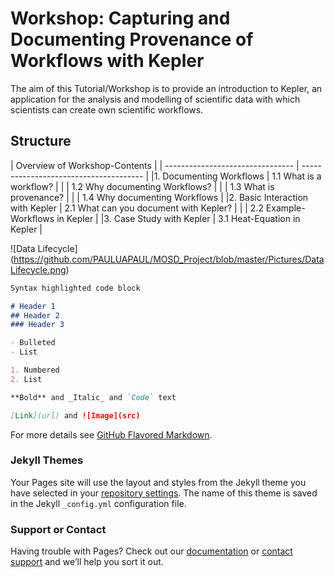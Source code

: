 # Workshop: Capturing and Documenting Provenance of Workflows with Kepler
The aim of this Tutorial/Workshop is to provide an introduction to Kepler, an application for the
analysis and modelling of scientific data with which scientists can create own scientific workflows.


## Structure

|                     Overview of Workshop-Contents                          |
| -------------------------------- | -------------------------------------- |
|1. Documenting Workflows          | 1.1 What is a workflow?                |
|                                  | 1.2 Why documenting Workflows?         |
|                                  | 1.3 What is provenance?                |
|                                  | 1.4 Why documenting Workflows          |
|2. Basic Interaction with Kepler  | 2.1 What can you document with Kepler? |
|                                  | 2.2 Example-Workflows in Kepler        |
|3. Case Study with Kepler         | 3.1 Heat-Equation in Kepler            |

![Data Lifecycle] (https://github.com/PAULUAPAUL/MOSD_Project/blob/master/Pictures/DataLifecycle.png)

```markdown
Syntax highlighted code block

# Header 1
## Header 2
### Header 3

- Bulleted
- List

1. Numbered
2. List

**Bold** and _Italic_ and `Code` text

[Link](url) and ![Image](src)
```

For more details see [GitHub Flavored Markdown](https://guides.github.com/features/mastering-markdown/).

### Jekyll Themes

Your Pages site will use the layout and styles from the Jekyll theme you have selected in your [repository settings](https://github.com/PAULUAPAUL/MOSD_Project/settings). The name of this theme is saved in the Jekyll `_config.yml` configuration file.

### Support or Contact

Having trouble with Pages? Check out our [documentation](https://help.github.com/categories/github-pages-basics/) or [contact support](https://github.com/contact) and we’ll help you sort it out.
